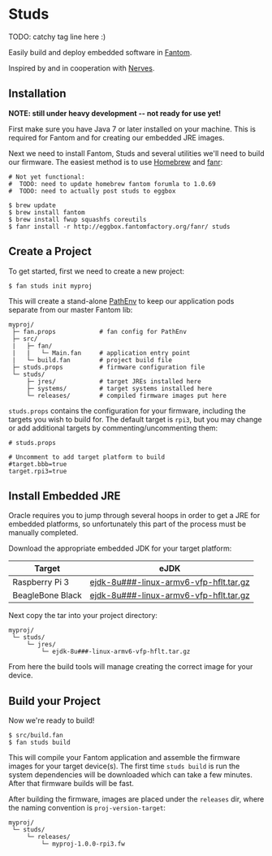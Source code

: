 # **Studs**

TODO: catchy tag line here :)

Easily build and deploy embedded software in [Fantom](http://fantom.org).

Inspired by and in cooperation with [Nerves](http://nerves-project.org).

## **Installation**

**NOTE: still under heavy development -- not ready for use yet!**

First make sure you have Java 7 or later installed on your machine.  This is
required for Fantom and for creating our embedded JRE images.

Next we need to install Fantom, Studs and several utilities we'll need to build
our firmware.  The easiest method is to use [Homebrew](http://brew.sh) and
[fanr](http://fantom.org/doc/docFanr/Tool):

    # Not yet functional:
    #  TODO: need to update homebrew fantom forumla to 1.0.69
    #  TODO: need to actually post studs to eggbox

    $ brew update
    $ brew install fantom
    $ brew install fwup squashfs coreutils
    $ fanr install -r http://eggbox.fantomfactory.org/fanr/ studs

## **Create a Project**

To get started, first we need to create a new project:

    $ fan studs init myproj

This will create a stand-alone [PathEnv](http://fantom.org/doc/docLang/Env#PathEnv)
to keep our application pods separate from our master Fantom lib:

    myproj/
     ├─ fan.props            # fan config for PathEnv
     ├─ src/
     |   ├─ fan/
     |   |   └─ Main.fan     # application entry point
     |   └─ build.fan        # project build file
     ├─ studs.props          # firmware configuration file
     └─ studs/
         ├─ jres/            # target JREs installed here
         ├─ systems/         # target systems installed here
         └─ releases/        # compiled firmware images put here

`studs.props` contains the configuration for your firmware, including the
targets you wish to build for. The default target is `rpi3`, but you may change
or add additional targets by commenting/uncommenting them:

    # studs.props

    # Uncomment to add target platform to build
    #target.bbb=true
    target.rpi3=true

## **Install Embedded JRE**

Oracle requires you to jump through several hoops in order to get a JRE for
embedded platforms, so unfortunately this part of the process must be manually
completed.

Download the appropriate embedded JDK for your target platform:

Target           | eJDK
-----------------|-------------------------------------------------------------
Raspberry Pi 3   | [ejdk-8u###-linux-armv6-vfp-hflt.tar.gz](http://www.oracle.com/technetwork/java/embedded/embedded-se/downloads/javase-embedded-downloads-2209751.html)
BeagleBone Black | [ejdk-8u###-linux-armv6-vfp-hflt.tar.gz](http://www.oracle.com/technetwork/java/embedded/embedded-se/downloads/javase-embedded-downloads-2209751.html)

Next copy the tar into your project directory:

    myproj/
     └─ studs/
         └─ jres/
             └─ ejdk-8u###-linux-armv6-vfp-hflt.tar.gz

From here the build tools will manage creating the correct image for your device.

## **Build your Project**

Now we're ready to build!

    $ src/build.fan
    $ fan studs build

This will compile your Fantom application and assemble the firmware images for
your target device(s). The first time `studs build` is run the system
dependencies will be downloaded which can take a few minutes. After that
firmware builds will be fast.

After building the firmware, images are placed under the `releases` dir, where
the naming convention is `proj-version-target`:

    myproj/
     └─ studs/
         └─ releases/
             └─ myproj-1.0.0-rpi3.fw

